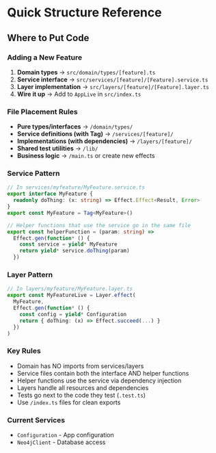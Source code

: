# Quick Structure Reference

## Where to Put Code

### Adding a New Feature
1. **Domain types** → `src/domain/types/[feature].ts`
2. **Service interface** → `src/services/[feature]/[Feature].service.ts`
3. **Layer implementation** → `src/layers/[feature]/[Feature].layer.ts`
4. **Wire it up** → Add to `AppLive` in `src/index.ts`

### File Placement Rules
- **Pure types/interfaces** → `/domain/types/`
- **Service definitions (with Tag)** → `/services/[feature]/`
- **Implementations (with dependencies)** → `/layers/[feature]/`
- **Shared test utilities** → `/lib/`
- **Business logic** → `/main.ts` or create new effects

### Service Pattern
```typescript
// In services/myfeature/MyFeature.service.ts
export interface MyFeature {
  readonly doThing: (x: string) => Effect.Effect<Result, Error>
}
export const MyFeature = Tag<MyFeature>()

// Helper functions that use the service go in the same file
export const helperFunction = (param: string) =>
  Effect.gen(function* () {
    const service = yield* MyFeature
    return yield* service.doThing(param)
  })
```

### Layer Pattern
```typescript
// In layers/myfeature/MyFeature.layer.ts
export const MyFeatureLive = Layer.effect(
  MyFeature,
  Effect.gen(function* () {
    const config = yield* Configuration
    return { doThing: (x) => Effect.succeed(...) }
  })
)
```

### Key Rules
- Domain has NO imports from services/layers
- Service files contain both the interface AND helper functions
- Helper functions use the service via dependency injection
- Layers handle all resources and dependencies
- Tests go next to the code they test (`.test.ts`)
- Use `/index.ts` files for clean exports

### Current Services
- `Configuration` - App configuration
- `Neo4jClient` - Database access
